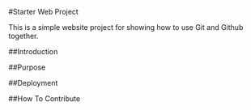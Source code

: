 #Starter Web Project

This is a simple website project for
showing how to use Git and Github together.


##Introduction

##Purpose

##Deployment

##How To Contribute
